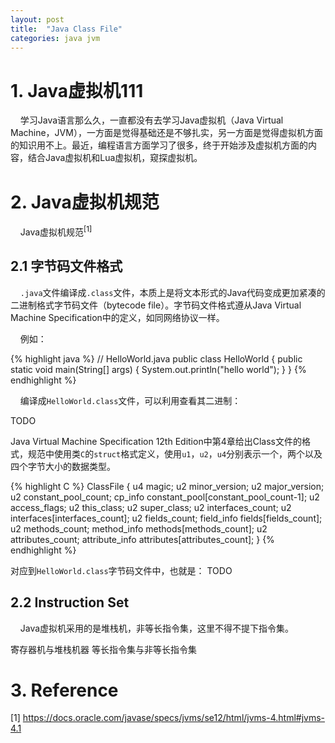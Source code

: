 ```yaml
---
layout: post
title:  "Java Class File"
categories: java jvm
---
```


# 1. Java虚拟机111

&nbsp;&nbsp;&nbsp;&nbsp;学习Java语言那么久，一直都没有去学习Java虚拟机（Java Virtual Machine，JVM），一方面是觉得基础还是不够扎实，另一方面是觉得虚拟机方面的知识用不上。最近，编程语言方面学习了很多，终于开始涉及虚拟机方面的内容，结合Java虚拟机和Lua虚拟机，窥探虚拟机。

# 2. Java虚拟机规范

&nbsp;&nbsp;&nbsp;&nbsp;Java虚拟机规范<sup>[1]</sup>

## 2.1 字节码文件格式

&nbsp;&nbsp;&nbsp;&nbsp;`.java`文件编译成`.class`文件，本质上是将文本形式的Java代码变成更加紧凑的二进制格式字节码文件（bytecode file）。字节码文件格式遵从Java Virtual Machine Specification中的定义，如同网络协议一样。

&nbsp;&nbsp;&nbsp;&nbsp;例如：

{% highlight java %}
// HelloWorld.java
public class HelloWorld {
    public static void main(String[] args) {
        System.out.println("hello world");
    }
}
{% endhighlight %}

&nbsp;&nbsp;&nbsp;&nbsp;编译成`HelloWorld.class`文件，可以利用查看其二进制：

TODO

Java Virtual Machine Specification 12th Edition中第4章给出Class文件的格式，规范中使用类`C`的`struct`格式定义，使用`u1`，`u2`，`u4`分别表示一个，两个以及四个字节大小的数据类型。

{% highlight C %}
ClassFile {
       u4             magic;
       u2             minor_version;
       u2             major_version;
       u2             constant_pool_count;
       cp_info        constant_pool[constant_pool_count-1];
       u2             access_flags;
       u2             this_class;
       u2             super_class;
       u2             interfaces_count;
       u2             interfaces[interfaces_count];
       u2             fields_count;
       field_info     fields[fields_count];
       u2             methods_count;
       method_info    methods[methods_count];
       u2             attributes_count;
       attribute_info attributes[attributes_count];
}
{% endhighlight %}

对应到`HelloWorld.class`字节码文件中，也就是：
TODO


## 2.2 Instruction Set

&nbsp;&nbsp;&nbsp;&nbsp;Java虚拟机采用的是堆栈机，非等长指令集，这里不得不提下指令集。

寄存器机与堆栈机器
等长指令集与非等长指令集

# 3. Reference 

[1] https://docs.oracle.com/javase/specs/jvms/se12/html/jvms-4.html#jvms-4.1